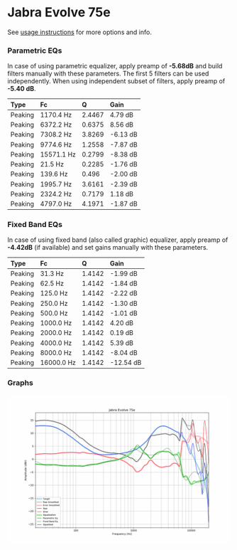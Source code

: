 # Jabra Evolve 75e
See [usage instructions](https://github.com/jaakkopasanen/AutoEq#usage) for more options and info.

### Parametric EQs
In case of using parametric equalizer, apply preamp of **-5.68dB** and build filters manually
with these parameters. The first 5 filters can be used independently.
When using independent subset of filters, apply preamp of **-5.40 dB**.

| Type    | Fc         |      Q | Gain     |
|:--------|:-----------|:-------|:---------|
| Peaking | 1170.4 Hz  | 2.4467 | 4.79 dB  |
| Peaking | 6372.2 Hz  | 0.6375 | 8.56 dB  |
| Peaking | 7308.2 Hz  | 3.8269 | -6.13 dB |
| Peaking | 9774.6 Hz  | 1.2558 | -7.87 dB |
| Peaking | 15571.1 Hz | 0.2799 | -8.38 dB |
| Peaking | 21.5 Hz    | 0.2285 | -1.76 dB |
| Peaking | 139.6 Hz   | 0.496  | -2.00 dB |
| Peaking | 1995.7 Hz  | 3.6161 | -2.39 dB |
| Peaking | 2324.2 Hz  | 0.7179 | 1.18 dB  |
| Peaking | 4797.0 Hz  | 4.1971 | -1.87 dB |

### Fixed Band EQs
In case of using fixed band (also called graphic) equalizer, apply preamp of **-4.42dB**
(if available) and set gains manually with these parameters.

| Type    | Fc         |      Q | Gain      |
|:--------|:-----------|:-------|:----------|
| Peaking | 31.3 Hz    | 1.4142 | -1.99 dB  |
| Peaking | 62.5 Hz    | 1.4142 | -1.84 dB  |
| Peaking | 125.0 Hz   | 1.4142 | -2.22 dB  |
| Peaking | 250.0 Hz   | 1.4142 | -1.30 dB  |
| Peaking | 500.0 Hz   | 1.4142 | -1.01 dB  |
| Peaking | 1000.0 Hz  | 1.4142 | 4.20 dB   |
| Peaking | 2000.0 Hz  | 1.4142 | 0.19 dB   |
| Peaking | 4000.0 Hz  | 1.4142 | 5.39 dB   |
| Peaking | 8000.0 Hz  | 1.4142 | -8.04 dB  |
| Peaking | 16000.0 Hz | 1.4142 | -12.54 dB |

### Graphs
![](./Jabra%20Evolve%2075e.png)